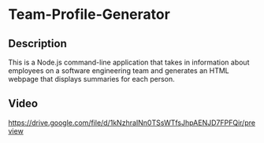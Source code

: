 # Team-Profile-Generator

## Description

This is a Node.js command-line application that takes in information about employees on a software engineering team and generates an HTML webpage that displays summaries for each person.

## Video

https://drive.google.com/file/d/1kNzhraINn0TSsWTfsJhpAENJD7FPFQir/preview
